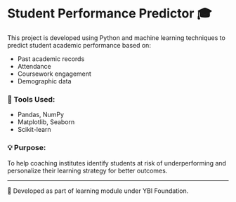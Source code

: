
# Student Performance Predictor 🎓

This project is developed using Python and machine learning techniques to predict student academic performance based on:
- Past academic records
- Attendance
- Coursework engagement
- Demographic data

### 🔧 Tools Used:
- Pandas, NumPy
- Matplotlib, Seaborn
- Scikit-learn

### 💡 Purpose:
To help coaching institutes identify students at risk of underperforming and personalize their learning strategy for better outcomes.

---

🔗 Developed as part of learning module under YBI Foundation.
